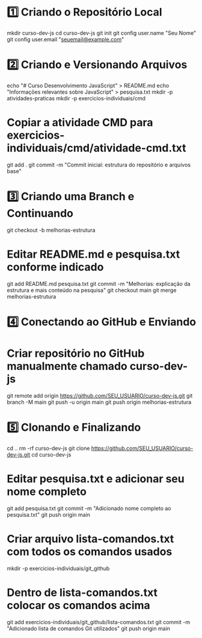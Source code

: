 # 1️⃣ Criando o Repositório Local
mkdir curso-dev-js
cd curso-dev-js
git init
git config user.name "Seu Nome"
git config user.email "seuemail@example.com"

# 2️⃣ Criando e Versionando Arquivos
echo "# Curso Desenvolvimento JavaScript" > README.md
echo "Informações relevantes sobre JavaScript" > pesquisa.txt
mkdir -p atividades-praticas
mkdir -p exercicios-individuais/cmd
# Copiar a atividade CMD para exercicios-individuais/cmd/atividade-cmd.txt
git add .
git commit -m "Commit inicial: estrutura do repositório e arquivos base"

# 3️⃣ Criando uma Branch e Continuando
git checkout -b melhorias-estrutura
# Editar README.md e pesquisa.txt conforme indicado
git add README.md pesquisa.txt
git commit -m "Melhorias: explicação da estrutura e mais conteúdo na pesquisa"
git checkout main
git merge melhorias-estrutura

# 4️⃣ Conectando ao GitHub e Enviando
# Criar repositório no GitHub manualmente chamado curso-dev-js
git remote add origin https://github.com/SEU_USUARIO/curso-dev-js.git
git branch -M main
git push -u origin main
git push origin melhorias-estrutura

# 5️⃣ Clonando e Finalizando
cd ..
rm -rf curso-dev-js
git clone https://github.com/SEU_USUARIO/curso-dev-js.git
cd curso-dev-js
# Editar pesquisa.txt e adicionar seu nome completo
git add pesquisa.txt
git commit -m "Adicionado nome completo ao pesquisa.txt"
git push origin main

# Criar arquivo lista-comandos.txt com todos os comandos usados
mkdir -p exercicios-individuais/git_github
# Dentro de lista-comandos.txt colocar os comandos acima
git add exercicios-individuais/git_github/lista-comandos.txt
git commit -m "Adicionado lista de comandos Git utilizados"
git push origin main
